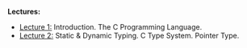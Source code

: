 **Lectures:**
- [Lecture 1:](Introduction.%20The%20C%20Programming%20Language..md) Introduction. The C Programming Language.
- [Lecture 2:](Static%20&%20Dynamic%20Typing.%20C%20Type%20System.%20Pointer%20Type..md) Static & Dynamic Typing. C Type System. Pointer Type.